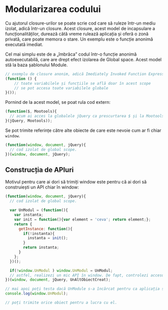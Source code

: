 # Modularizarea codului

Cu ajutorul closure-urilor se poate scrie cod care să ruleze într-un mediu izolat, adică într-un closure. Acest closure, acest model de incapsulare a funcționalităților, durează câtă vreme rulează aplicația și oferă o zonă privată, care poate memora o stare. Un exemplu este o funcție anonimă executată imediat.

Cel mai simplu este de a „îmbrăca” codul într-o funcție anonimă autoexecutabilă, care are drept efect izolarea de Global space. Acest model stă la baza șablonului Module.

```js
// exemplu de closure anonim, adică Imediately Invoked Function Expressions - IIFE
(function () {
	// toate variabilele și funcțiile se află doar în acest scope
	// se pot accesa toate variabilele globale
}());
```

Pornind de la acest model, se poat rula cod extern:

```js
(function($, Mootools){
  // acum ai acces la globalele jQuery ca prescurtarea $ și la Mootools
}(jQuery, Mootools));
```

Se pot trimite referințe către alte obiecte de care este nevoie cum ar fi chiar `window`.

```js
(function(window, document, jQuery){
  // cod izolat de global scope.
})(window, document, jQuery);
```

## Construcția de APIuri

Motivul pentru care ai dori să trimiți window este pentru că ai dori să construiești un API chiar în window:

```js
(function(window, document, jQuery){
  // cod izolat de global scope.

  var UnModul = (function(){
    var instanta;
    var init = function(){var element = 'ceva'; return element;};
    return {
      getInstance: function(){
        if(!instanta){
          instanta = init();
        }
        return instanta;
      }
    };
  })();

  if(!window.UnModul ) window.UnModul = UnModul;
  // astfel, realizezi un mic API în window. De fapt, controlezi accesul la global scope
})(window, document, jQuery, UnAltObiectCreat);

// mai apoi poți testa dacă UnModule s-a încărcat pentru ca aplicația să lucreze.
console.log(window.UnModul);

// poți trimite orice obiect pentru a lucra cu el.
```
